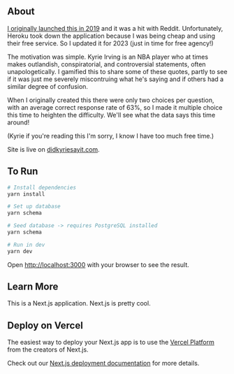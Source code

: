 ## About

[I originally launched this in 2019](https://fahdsheikh.webflow.io/blog/play-stupid-games-win-stupid-prizes) and it was a hit with Reddit. Unfortunately, Heroku took down the application because I was being cheap and using their free service. So I updated it for 2023 (just in time for free agency!)

The motivation was simple. Kyrie Irving is an NBA player who at times makes outlandish, conspiratorial, and controversial statements, often unapologetically. I gamified this to share some of these quotes, partly to see if it was just me severely miscontruing what he's saying and if others had a similar degree of confusion. 

When I originally created this there were only two choices per question, with an average correct response rate of 63%, so I made it multiple choice this time to heighten the difficulty. We'll see what the data says this time around!

(Kyrie if you're reading this I'm sorry, I know I have too much free time.)

Site is live on [didkyriesayit.com](https://didkyriesayit.com). 

## To Run
```bash
# Install dependencies
yarn install

# Set up database
yarn schema

# Seed database -> requires PostgreSQL installed
yarn schema

# Run in dev
yarn dev
```

Open [http://localhost:3000](http://localhost:3000) with your browser to see the result.


## Learn More

This is a Next.js application. Next.js is pretty cool. 

## Deploy on Vercel

The easiest way to deploy your Next.js app is to use the [Vercel Platform](https://vercel.com/new?utm_medium=default-template&filter=next.js&utm_source=create-next-app&utm_campaign=create-next-app-readme) from the creators of Next.js.

Check out our [Next.js deployment documentation](https://nextjs.org/docs/deployment) for more details.
